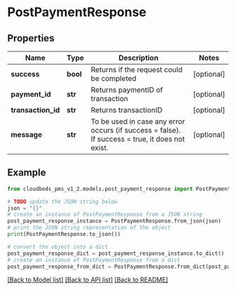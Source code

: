 # PostPaymentResponse


## Properties

Name | Type | Description | Notes
------------ | ------------- | ------------- | -------------
**success** | **bool** | Returns if the request could be completed | [optional] 
**payment_id** | **str** | Returns paymentID of transaction | [optional] 
**transaction_id** | **str** | Returns transactionID | [optional] 
**message** | **str** | To be used in case any error occurs (if success &#x3D; false). If success &#x3D; true, it does not exist. | [optional] 

## Example

```python
from cloudbeds_pms_v1_2.models.post_payment_response import PostPaymentResponse

# TODO update the JSON string below
json = "{}"
# create an instance of PostPaymentResponse from a JSON string
post_payment_response_instance = PostPaymentResponse.from_json(json)
# print the JSON string representation of the object
print(PostPaymentResponse.to_json())

# convert the object into a dict
post_payment_response_dict = post_payment_response_instance.to_dict()
# create an instance of PostPaymentResponse from a dict
post_payment_response_from_dict = PostPaymentResponse.from_dict(post_payment_response_dict)
```
[[Back to Model list]](../README.md#documentation-for-models) [[Back to API list]](../README.md#documentation-for-api-endpoints) [[Back to README]](../README.md)


